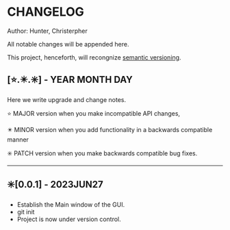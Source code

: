 
# CHANGELOG										       
											       
Author: Hunter, Christerpher								       
											       
All notable changes will be appended here.						       
											       
This project, henceforth, will recongnize [semantic versioning](https://semver.org/).	       
											       
## [⭐.✴️.✳️] - YEAR MONTH DAY								       
											       
Here we write upgrade and change notes.						       
											       
⭐              MAJOR version when you make incompatible API changes,				       
											       
✴️ MINOR version when you add functionality in a backwards compatible manner		       
											       
✳️ PATCH version when you make backwards compatible bug fixes.				       

--------------------------------------						       

## ✳️[0.0.1] - 2023JUN27

- Establish the Main window of the GUI.
- git init
- Project is now under version control.
